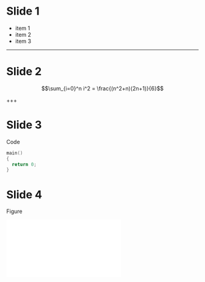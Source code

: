 # Slide 1 

- item 1
- item 2
- item 3

--- 

# Slide 2

$$\sum_{i=0}^n i^2 = \frac{(n^2+n)(2n+1)}{6}$$

+++

# Slide 3

Code 

```C++
main()
{ 
  return 0;
}
```

# Slide 4

Figure

![](theoretical_FD.pdf)
